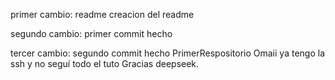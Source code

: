 primer cambio: readme creacion del readme


segundo cambio: primer commit hecho


tercer cambio: segundo commit hecho
PrimerRespositorio
Omaii ya tengo la ssh y no seguí todo el tuto
Gracias deepseek.

